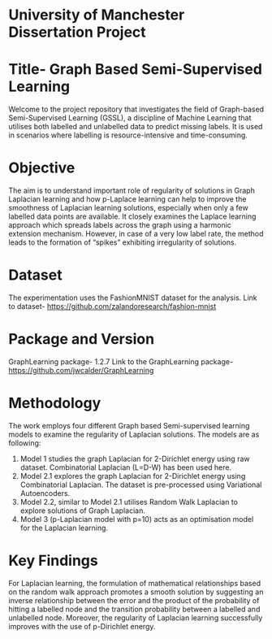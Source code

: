 # University of Manchester Dissertation Project
# Title- Graph Based Semi-Supervised Learning

Welcome to the project repository that investigates the field of Graph-based Semi-Supervised Learning (GSSL), a discipline of Machine Learning that utilises both labelled and unlabelled data to predict missing labels. It is used in scenarios where labelling is resource-intensive and time-consuming.

# Objective
The aim is to understand important role of regularity of solutions in Graph Laplacian learning and how p-Laplace learning can help to improve the smoothness of Laplacian learning solutions, especially when only a few labelled data points are available. It closely examines the Laplace learning approach which spreads labels across the graph using a harmonic extension mechanism. However, in case of a very low label rate, the method leads to the formation of “spikes” exhibiting irregularity of solutions.

# Dataset
The experimentation uses the FashionMNIST dataset for the analysis. Link to dataset- https://github.com/zalandoresearch/fashion-mnist

# Package and Version
GraphLearning package- 1.2.7
Link to the GraphLearning package- https://github.com/jwcalder/GraphLearning

# Methodology
The work employs four different Graph based Semi-supervised learning models to examine the regularity of Laplacian solutions. The models are as following:
1. Model 1 studies the graph Laplacian for 2-Dirichlet energy using raw dataset. Combinatorial Laplacian (L=D-W) has been used here.
2. Model 2.1 explores the graph Laplacian for 2-Dirichlet energy using Combinatorial Laplacian. The dataset is pre-processed using Variational Autoencoders.
3. Model 2.2, similar to Model 2.1 utilises Random Walk Laplacian to explore solutions of Graph Laplacian.
4. Model 3 (p-Laplacian model with p=10) acts as an optimisation model for the Laplacian learning.

# Key Findings
For Laplacian learning, the formulation of mathematical relationships based on the random walk approach promotes a smooth solution by suggesting an inverse relationship between the error and the product of the probability of hitting a labelled node and the transition probability between a labelled and unlabelled node. Moreover, the regularity of Laplacian learning successfully improves with the use of p-Dirichlet energy.
